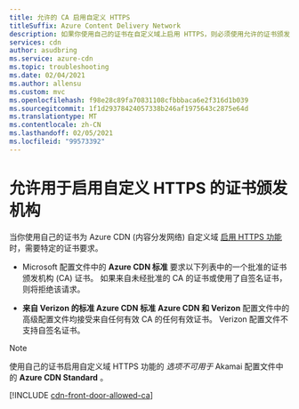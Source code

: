 ```yaml
---
title: 允许的 CA 启用自定义 HTTPS
titleSuffix: Azure Content Delivery Network
description: 如果你使用自己的证书在自定义域上启用 HTTPS，则必须使用允许的证书颁发机构 (CA) 来创建它。
services: cdn
author: asudbring
ms.service: azure-cdn
ms.topic: troubleshooting
ms.date: 02/04/2021
ms.author: allensu
ms.custom: mvc
ms.openlocfilehash: f98e28c89fa70831108cfbbbaca6e2f316d1b039
ms.sourcegitcommit: 1f1d29378424057338b246af1975643c2875e64d
ms.translationtype: MT
ms.contentlocale: zh-CN
ms.lasthandoff: 02/05/2021
ms.locfileid: "99573392"
---
```

# <a name="allowed-certificate-authorities-for-enabling-custom-https"></a>允许用于启用自定义 HTTPS 的证书颁发机构

当你使用自己的证书为 Azure CDN (内容分发网络) 自定义域 [启用 HTTPS 功能](cdn-custom-ssl.md?tabs=option-2-enable-https-with-your-own-certificate#tlsssl-certificates) 时，需要特定的证书要求。 

* Microsoft 配置文件中的 **Azure CDN 标准** 要求以下列表中的一个批准的证书颁发机构 (CA) 证书。 如果来自未经批准的 CA 的证书或使用了自签名证书，则将拒绝该请求。 

* **来自 Verizon 的标准 Azure CDN 标准** **Azure CDN 和 Verizon** 配置文件中的高级配置文件均接受来自任何有效 CA 的任何有效证书。 Verizon 配置文件不支持自签名证书。

> [!NOTE]
> 使用自己的证书启用自定义域 HTTPS 功能的 *选项不可用于* Akamai 配置文件中的 **Azure CDN Standard** 。 
>

[!INCLUDE [cdn-front-door-allowed-ca](../../includes/cdn-front-door-allowed-ca.md)]


